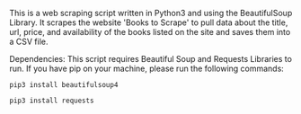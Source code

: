This is a web scraping script written in Python3 and using the  BeautifulSoup Library. It scrapes the website 'Books to Scrape'
to pull data about the title, url, price, and availability of the books listed on the site and saves them into a CSV file.    

Dependencies:
This script requires Beautiful Soup and Requests Libraries to run.
If you have pip on your machine, please run the following commands:
    
    pip3 install beautifulsoup4
    
    pip3 install requests
